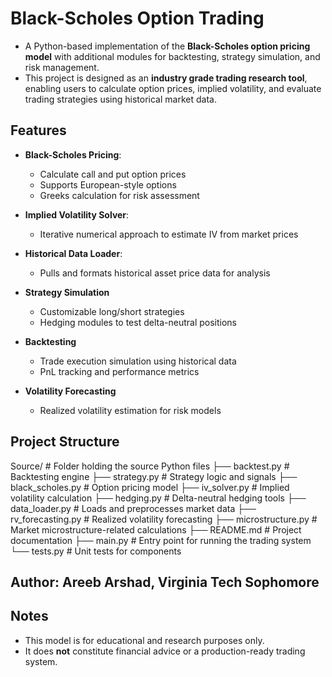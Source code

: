 # Black-Scholes Option Trading

- A Python-based implementation of the **Black-Scholes option pricing model** with additional modules for backtesting, strategy simulation, and risk management.
- This project is designed as an **industry grade trading research tool**, enabling users to calculate option prices, implied volatility, and evaluate trading strategies using historical market data.

## Features

- **Black-Scholes Pricing**:
    - Calculate call and put option prices
    - Supports European-style options
    - Greeks calculation for risk assessment

- **Implied Volatility Solver**:
    - Iterative numerical approach to estimate IV from market prices

- **Historical Data Loader**:
    - Pulls and formats historical asset price data for analysis

- **Strategy Simulation**
    - Customizable long/short strategies
    - Hedging modules to test delta-neutral positions

- **Backtesting**
    - Trade execution simulation using historical data 
    - PnL tracking and performance metrics

- **Volatility Forecasting**
    - Realized volatility estimation for risk models

## Project Structure

Source/ # Folder holding the source Python files
├── backtest.py # Backtesting engine
├── strategy.py # Strategy logic and signals
├── black_scholes.py # Option pricing model
├── iv_solver.py # Implied volatility calculation
├── hedging.py # Delta-neutral hedging tools
├── data_loader.py # Loads and preprocesses market data
├── rv_forecasting.py # Realized volatility forecasting
├── microstructure.py # Market microstructure-related calculations
├── README.md # Project documentation
├── main.py # Entry point for running the trading system
└── tests.py # Unit tests for components

## Author: Areeb Arshad, Virginia Tech Sophomore

## Notes

- This model is for educational and research purposes only.
- It does **not** constitute financial advice or a production-ready trading system.